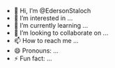 - 👋 Hi, I’m @EdersonStaloch
- 👀 I’m interested in ...
- 🌱 I’m currently learning ...
- 💞️ I’m looking to collaborate on ...
- 📫 How to reach me ...
- 😄 Pronouns: ...
- ⚡ Fun fact: ...

<!---
EdersonStaloch/EdersonStaloch is a ✨ special ✨ repository because its `README.md` (this file) appears on your GitHub profile.
You can click the Preview link to take a look at your changes.
--->
